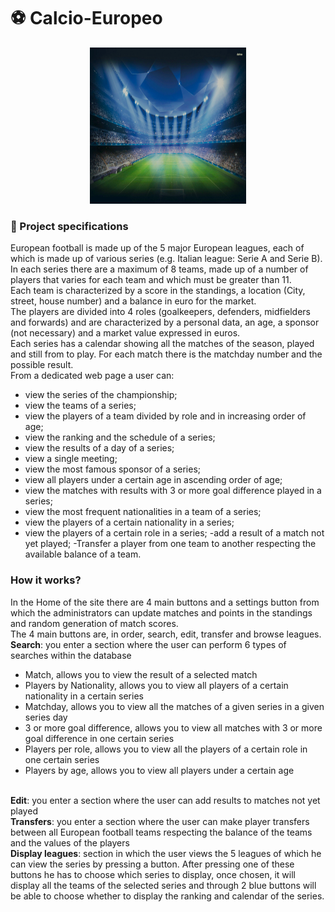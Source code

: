 # ⚽ Calcio-Europeo

<p align="center">
  <img src="img/sfondo.png" alt="Calcio Europeo" width="250px" height="250px">
</p>

### 📃 Project specifications

European football is made up of the 5 major European leagues, each of which is made up of various series
(e.g. Italian league: Serie A and Serie B).<br>
In each series there are a maximum of 8 teams, made up of a number of players that varies for each
team and which must be greater than 11.<br>
Each team is characterized by a score in the standings, a location (City, street, house number) and a balance in
euro for the market.<br>
The players are divided into 4 roles (goalkeepers, defenders, midfielders and forwards) and are characterized by
a personal data, an age, a sponsor (not necessary) and a market value expressed in euros.<br>
Each series has a calendar showing all the matches of the season, played and still from
to play. For each match there is the matchday number and the possible result.<br>
From a dedicated web page a user can:
- view the series of the championship;
- view the teams of a series;
- view the players of a team divided by role and in increasing order of age;
- view the ranking and the schedule of a series;
- view the results of a day of a series;
- view a single meeting;
- view the most famous sponsor of a series;
- view all players under a certain age in ascending order of age;
- view the matches with results with 3 or more goal difference played in a series;
- view the most frequent nationalities in a team of a series;
- view the players of a certain nationality in a series;
- view the players of a certain role in a series;
-add a result of a match not yet played;
-Transfer a player from one team to another respecting the available balance of a team.

### How it works?

In the Home of the site there are 4 main buttons and a settings button from which the administrators
can update matches and points in the standings and random generation of
match scores. <br>
The 4 main buttons are, in order, search, edit, transfer and browse leagues.
<b>Search</b>: you enter a section where the user can perform 6 types of searches within the database
- Match, allows you to view the result of a selected match
- Players by Nationality, allows you to view all players of a certain nationality in
a certain series
- Matchday, allows you to view all the matches of a given series in a given series
day
- 3 or more goal difference, allows you to view all matches with 3 or more goal difference in one
certain series
- Players per role, allows you to view all the players of a certain role in one
certain series
- Players by age, allows you to view all players under a certain age
<br>
<b>Edit</b>: you enter a section where the user can add results to matches not yet played
<br>
<b>Transfers</b>: you enter a section where the user can make player transfers between all
European football teams respecting the balance of the teams and the values of the players
<br>
<b>Display leagues</b>: section in which the user views the 5 leagues of which he can view the series
by pressing a button. After pressing one of these buttons he has to choose which series to display,
once chosen, it will display all the teams of the selected series and through 2 blue buttons will be able to
choose whether to display the ranking and calendar of the series.
